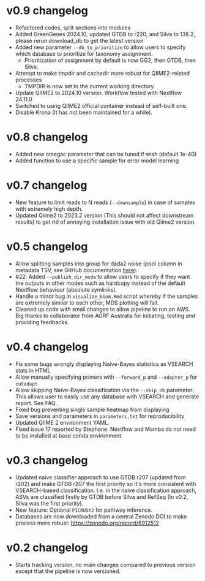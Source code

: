 # v0.9 changelog
- Refactored codes, split sections into modules
- Added GreenGenes 2024.10, updated GTDB to r220, and Silva to 138.2, please rerun download_db to get the latest version
- Added new parameter `--db_to_prioritize` to allow users to specify which database to prioritize for taxonomy assignment.
  - Prioritization of assignment by default is now GG2, then GTDB, then Silva.
- Attempt to make tmpdir and cachedir more robust for QIIME2-related processes
  - TMPDIR is now set to the current working directory
- Update QIIME2 to 2024.10 version. Workflow tested with Nextflow 24.11.0
- Switched to using QIIME2 official container instead of self-built one.
- Disable Krona (It has not been maintained for a while).

# v0.8 changelog
* Added new omegac parameter that can be tuned if wish (default 1e-40)
* Added function to use a specific sample for error model learning

# v0.7 changelog
* New feature to limit reads to N reads (`--downsample`) in case of samples with extremely high depth.
* Updated Qiime2 to 2023.2 version (This should not affect downstream results) to get rid of
annoying installation issue with old Qiime2 version.

# v0.5 changelog
* Allow splitting samples into group for dada2 noise (pool column in metadata TSV, see
  GitHub documentation [here](https://github.com/PacificBiosciences/pb-16S-nf#pooling)).
* #22: Added `--publish_dir_mode` to allow users to specify if they want the outputs in
  other modes such as hardcopy instead of the default Nextflow behaviour (absolute symlinks).
* Handle a minor bug in `visualize_biom.Rmd` script whereby if the samples are extremely
  similar to each other, MDS plotting will fail.
* Cleaned up code with small changes to allow pipeline to run on AWS. Big thanks to
  collaborator from AGRF Australia for initiating, testing and providing feedbacks.

# v0.4 changelog
* Fix some bugs wrongly displaying Naive-Bayes statistics as VSEARCH stats in HTML
* Allow manually specifying primers with `--forward_p` and `--adapter_p` for
  `cutadapt`
* Allow skipping Naive-Bayes classification via the `--skip_nb` parameter. This
  allows user to easily use any database with VSEARCH and generate report. See FAQ.
* Fixed bug preventing single sample heatmap from displaying
* Save versions and parameters in `parameters.txt` for reproducibility
* Updated QIIME 2 environment YAML.
* Fixed issue 17 reported by Stephane. Nextflow and Mamba do not need to be installed
  at base conda environment.

# v0.3 changelog
* Updated naive classifier approach to use GTDB r207 (updated from r202) and make GTDB r207 the first priority so it's more consistent with VSEARCH-based classification. I.e. in the naive classification approach, ASVs are classified firstly by GTDB before Silva and RefSeq (In v0.2, Silva was the first priority).
* New feature: Optional  `PICRUSt2` for pathway inference.
* Databases are now downloaded from a central Zenodo DOI to make process more robust: https://zenodo.org/record/6912512 

# v0.2 changelog
* Starts tracking version, no main changes compared to previous version except that the pipeline is now versioned.
